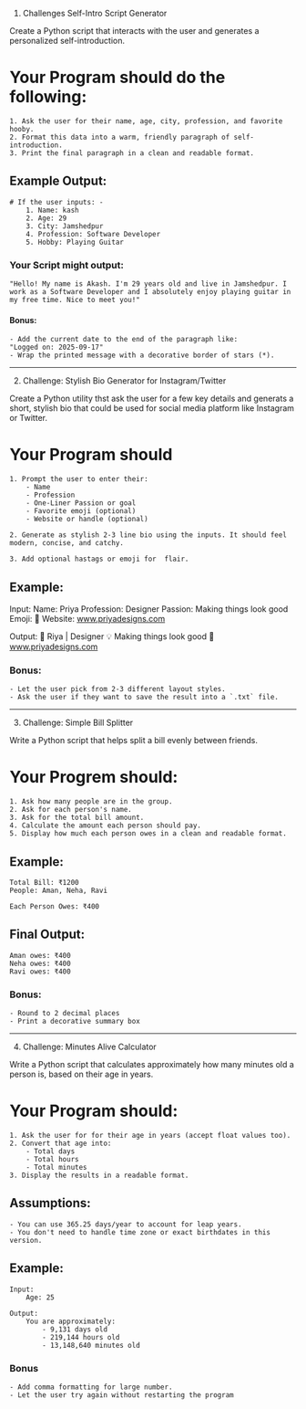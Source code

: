 1. Challenges Self-Intro Script Generator

Create a Python script that interacts with the user and generates a personalized self-introduction.
# Your Program should do the following:
    1. Ask the user for their name, age, city, profession, and favorite hooby.
    2. Format this data into a warm, friendly paragraph of self-introduction.
    3. Print the final paragraph in a clean and readable format.

## Example Output:
    # If the user inputs: -
        1. Name: kash
        2. Age: 29
        3. City: Jamshedpur
        4. Profession: Software Developer
        5. Hobby: Playing Guitar

### Your Script might output:
    "Hello! My name is Akash. I'm 29 years old and live in Jamshedpur. I work as a Software Developer and I absolutely enjoy playing guitar in my free time. Nice to meet you!"

#### Bonus:
    - Add the current date to the end of the paragraph like:
    "Logged on: 2025-09-17"
    - Wrap the printed message with a decorative border of stars (*).

---------------------------------------------------------------------------------------------------
2. Challenge: Stylish Bio Generator for Instagram/Twitter

Create a Python utility thst ask the user for a few key details and generats a short, stylish bio that could be used for social media platform like Instagram or Twitter.

# Your Program should
    1. Prompt the user to enter their:
        - Name
        - Profession
        - One-Liner Passion or goal
        - Favorite emoji (optional)
        - Website or handle (optional)
    
    2. Generate as stylish 2-3 line bio using the inputs. It should feel modern, concise, and catchy.

    3. Add optional hastags or emoji for  flair.

## Example:

Input:
    Name: Priya
    Profession: Designer
    Passion: Making things look good
    Emoji: 🎨
    Website: www.priyadesigns.com

Output:
    🎨 Riya | Designer
    💡 Making things look good
    🌟 www.priyadesigns.com

### Bonus:
    - Let the user pick from 2-3 different layout styles.
    - Ask the user if they want to save the result into a `.txt` file.

---------------------------------------------------------------------------------------------------
3. Challenge: Simple Bill Splitter

Write a Python script that helps split a bill evenly between friends.

# Your Progrem should:
    1. Ask how many people are in the group.
    2. Ask for each person's name.
    3. Ask for the total bill amount.
    4. Calculate the amount each person should pay.
    5. Display how much each person owes in a clean and readable format.

## Example:
    Total Bill: ₹1200
    People: Aman, Neha, Ravi

    Each Person Owes: ₹400

## Final Output:
    Aman owes: ₹400
    Neha owes: ₹400
    Ravi owes: ₹400

### Bonus:
    - Round to 2 decimal places
    - Print a decorative summary box

---------------------------------------------------------------------------------------------------
4. Challenge: Minutes Alive Calculator

Write a Python script that calculates approximately how many minutes old a person is, based on their age in years.

# Your Program should:
    1. Ask the user for for their age in years (accept float values too).
    2. Convert that age into:
        - Total days
        - Total hours
        - Total minutes
    3. Display the results in a readable format.

## Assumptions:
    - You can use 365.25 days/year to account for leap years.
    - You don't need to handle time zone or exact birthdates in this version.

## Example:
    Input:
        Age: 25

    Output:
        You are approximately:
            - 9,131 days old
            - 219,144 hours old
            - 13,148,640 minutes old

### Bonus
    - Add comma formatting for large number.
    - Let the user try again without restarting the program